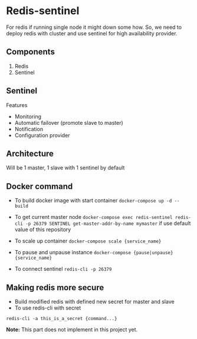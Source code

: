 # Redis-sentinel

For redis if running single node it might down some how. So, we need to deploy redis with cluster and use sentinel for high availability provider.

## Components

1. Redis
2. Sentinel

## Sentinel

Features
- Monitoring
- Automatic failover (promote slave to master)
- Notification
- Configuration provider

## Architecture

Will be 1 master, 1 slave with 1 sentinel by default

## Docker command

- To build docker image with start container `docker-compose up -d --build`
- To get current master node `docker-compose exec redis-sentinel redis-cli -p 26379 SENTINEL get-master-addr-by-name mymaster` if use default value of this repository
- To scale up container `docker-compose scale {service_name}`
- To pause and unpause instance `docker-compose {pause|unpause} {service_name}`

- To connect sentinel `redis-cli -p 26379`

## Making redis more secure

- Build modified redis with defined new secret for master and slave
- To use redis-cli with secret
```
redis-cli -a this_is_a_secret {command...}
```

**Note:** This part does not implement in this project yet.